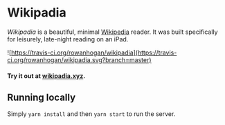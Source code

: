 Wikipadia
=========

_Wikipadia_ is a beautiful, minimal [Wikipedia](https://wikipedia.org) reader. It was built specifically for leisurely, late-night reading on an iPad.

![https://travis-ci.org/rowanhogan/wikipadia](https://travis-ci.org/rowanhogan/wikipadia.svg?branch=master)

#### Try it out at [wikipadia.xyz](http://wikipadia.xyz).

## Running locally

Simply `yarn install` and then `yarn start` to run the server.

